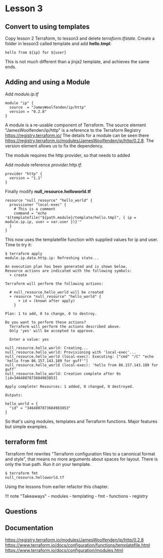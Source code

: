 # Lesson 3

## Convert to using templates

Copy lesson 2 Terraform, to lesson3 and delete *terraform.tfstate*.
Create a folder in lesson3 called template and add **hello.tmpl**:

```HCL
hello from ${ip} for ${user}
```

This is not much different than a jinja2 template, and achieves the same ends.

## Adding and using a Module

Add *module.ip.tf*

```HCL
module "ip" {
  source  = "JamesWoolfenden/ip/http"
  version = "0.2.8"
}
```

A module is a re-usable component of Terraform.
The source element "JamesWoolfenden/ip/http" is a reference to the Terraform Registry <https://registry.terraform.io/>
The details for a module can be seen there <https://registry.terraform.io/modules/JamesWoolfenden/ip/http/0.2.8>.
The version element allows us to fix the dependency.

The module requires the http provider, so that needs to added

Add module reference *provider.http.tf*.

```hcl
provider "http" {
  version = "1.1"
}
```

Finally modify **null_resource.helloworld.tf**

```hcl
resource "null_resource" "hello_world" {
  provisioner "local-exec" {
    # This is a comment
    command = "echo '${templatefile("${path.module}/template/hello.tmpl", { ip = module.ip.ip, user = var.user })}'"
  }
}
```

This now uses the templatefile function with supplied values for ip and user. Time to try it:

```cli
$ terraform apply
module.ip.data.http.ip: Refreshing state...

An execution plan has been generated and is shown below.
Resource actions are indicated with the following symbols:
  + create

Terraform will perform the following actions:

  # null_resource.hello_world will be created
  + resource "null_resource" "hello_world" {
      + id = (known after apply)
    }

Plan: 1 to add, 0 to change, 0 to destroy.

Do you want to perform these actions?
  Terraform will perform the actions described above.
  Only 'yes' will be accepted to approve.

  Enter a value: yes

null_resource.hello_world: Creating...
null_resource.hello_world: Provisioning with 'local-exec'...
null_resource.hello_world (local-exec): Executing: ["cmd" "/C" "echo 'hello from 86.157.143.189 for guff'"]
null_resource.hello_world (local-exec): 'hello from 86.157.143.189 for guff'
null_resource.hello_world: Creation complete after 0s [id=3464807873684983853]

Apply complete! Resources: 1 added, 0 changed, 0 destroyed.

Outputs:

hello_world = {
  "id" = "3464807873684983853"
}
```

So that's using modules, templates and Terraform functions. Major features but simple examples.

## terraform fmt

Terraform fmt rewrites "Terraform configuration files to a canonical format and style", that means no more arguments about spaces for layout. There is only the true path. Run it on your template.

```cli
$ terraform fmt
null_resource.helloworld.tf
```

Using the lessons from earlier refactor this chapter.

!!! note "Takeaways"
    - modules
    - templating
    - fmt
    - functions
    - registry
  
## Questions

## Documentation

<https://registry.terraform.io/modules/JamesWoolfenden/ip/http/0.2.8>
<https://www.terraform.io/docs/configuration/functions/templatefile.html>
<https://www.terraform.io/docs/configuration/modules.html>
